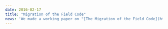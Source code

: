 ```yaml
---
date: 2016-02-17
title: "Migration of the Field Code"
news: 'We made a working paper on "[The Migration of the Field Code](https://doi.org/10.31235/osf.io/nfg92)" available.'
---
```

